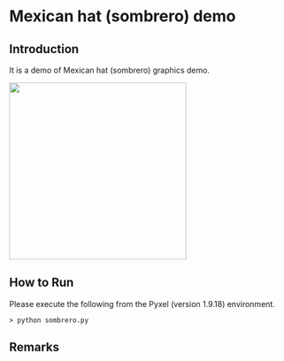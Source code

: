 # Mexican hat (sombrero) demo

## Introduction

It is a demo of Mexican hat (sombrero) graphics demo.

<img src="https://github.com/jay-kumogata/RetroGames/blob/main/pyxel/sombrero/screenshots/sombrero01.png" width=320 />

## How to Run

Please execute the following from the Pyxel (version 1.9.18) environment.

	> python sombrero.py

## Remarks
